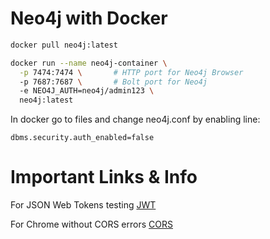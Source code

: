 # Neo4j with Docker

```bash
docker pull neo4j:latest
```

```bash
docker run --name neo4j-container \
  -p 7474:7474 \       # HTTP port for Neo4j Browser
  -p 7687:7687 \       # Bolt port for Neo4j
  -e NEO4J_AUTH=neo4j/admin123 \  
  neo4j:latest         
```


In docker go to files and change neo4j.conf by enabling line:

``dbms.security.auth_enabled=false``

# Important Links & Info

For JSON Web Tokens testing [JWT](https://jwt.io/)

For Chrome without CORS errors [CORS](https://medium.com/@beligh.hamdi/run-chrome-browser-without-cors-872747142c61)
